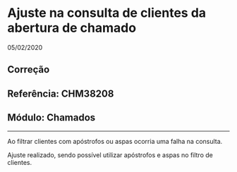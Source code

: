 # Ajuste na consulta de clientes da abertura de chamado
05/02/2020
## Correção
## Referência: CHM38208
## Módulo: Chamados
***

Ao filtrar clientes com apóstrofos ou aspas ocorria uma falha na consulta.

Ajuste realizado, sendo possível utilizar apóstrofos e aspas no filtro de clientes.